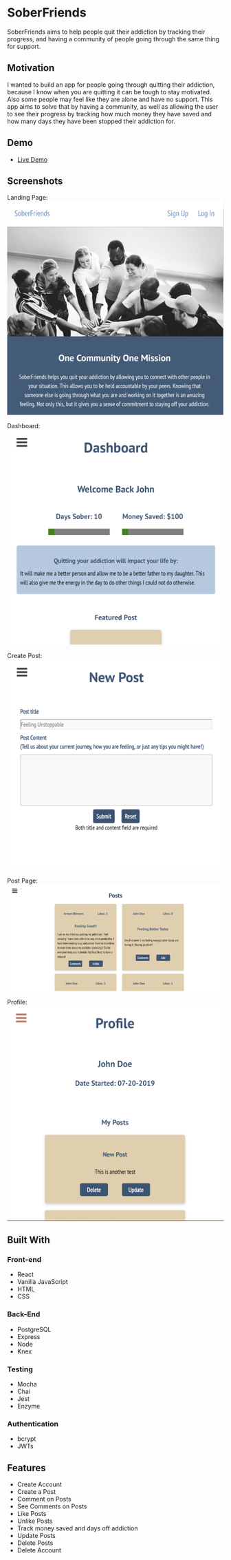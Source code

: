 # SoberFriends

SoberFriends aims to help people quit their addiction by tracking their progress, and having a community of people going through the same thing for support.

## Motivation

I wanted to build an app for people going through quitting their addiction, because I know when you are quitting it can be tough to stay motivated. Also some people may feel like they are alone and have no support. This app aims to solve that by having a community, as well as allowing the user to see their progress by tracking how much money they have saved and how many days they have been stopped their addiction for.

## Demo

- [Live Demo]('https://soberfriends.herokuapp.com/')

## Screenshots

Landing Page:
![Image of SoberFriends Landing Page](https://github.com/A1Arman/SoberFriends/blob/master/src/screenshots/Landing.PNG)

Dashboard:
![Image of SoberFriends Dashboard](https://github.com/A1Arman/SoberFriends/blob/master/src/screenshots/Dashboard.PNG)

Create Post:
![Image of SoberFriends Add Post Page](https://github.com/A1Arman/SoberFriends/blob/master/src/screenshots/Add%20Post.PNG)

Post Page:
![Image of SoberFriends Posts Page](https://github.com/A1Arman/SoberFriends/blob/master/src/screenshots/Posts.PNG)

Profile:
![Image of SoberFriends Profile Page](https://github.com/A1Arman/SoberFriends/blob/master/src/screenshots/Profile.PNG)

## Built With

### Front-end
- React
- Vanilla JavaScript
- HTML
- CSS

### Back-End
- PostgreSQL
- Express
- Node
- Knex

### Testing
- Mocha
- Chai
- Jest
- Enzyme

### Authentication
- bcrypt
- JWTs

## Features
- Create Account
- Create a Post
- Comment on Posts
- See Comments on Posts
- Like Posts
- Unlike Posts
- Track money saved and days off addiction
- Update Posts
- Delete Posts 
- Delete Account
